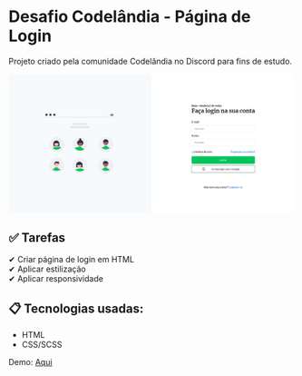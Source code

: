 # Desafio Codelândia - Página de Login

Projeto criado pela comunidade Codelândia no Discord para fins de estudo. 

![Alt text](/login.png?raw=true "Imagem do projeto")

## ✅ Tarefas

✔ Criar página de login em HTML <br>
✔ Aplicar estilização <br>
✔ Aplicar responsividade

## 📋 Tecnologias usadas:
- HTML
- CSS/SCSS

Demo: [Aqui](https://barbarapxto.github.io/codelandia-desafio-4/)



